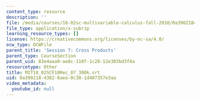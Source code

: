 ```yaml
---
content_type: resource
description: ''
file: /media/courses/18-02sc-multivariable-calculus-fall-2010/0a39021843828aea0c381d407357e3aa_MIT18_02SCF10Rec_07_300k.srt
file_type: application/x-subrip
learning_resource_types: []
license: https://creativecommons.org/licenses/by-nc-sa/4.0/
ocw_type: OCWFile
parent_title: 'Session 7: Cross Products'
parent_type: CourseSection
parent_uid: 83e4aaa9-ae8c-110f-1c28-12e303bd3f4a
resourcetype: Other
title: MIT18_02SCF10Rec_07_300k.srt
uid: 0a390218-4382-8aea-0c38-1d407357e3aa
video_metadata:
  youtube_id: null
---
```

